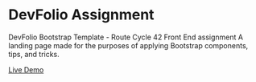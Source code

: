 # DevFolio Assignment
DevFolio Bootstrap Template - Route Cycle 42 Front End assignment
A landing page made for the purposes of applying Bootstrap components, tips, and tricks.

[Live Demo](https://bishoyhanykamel.github.io/devfolio-bootstrap/)
